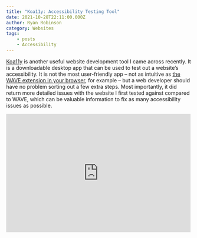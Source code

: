 ```yaml
---
title: "Koa11y: Accessibility Testing Tool"
date: 2021-10-28T22:11:00.000Z
author: Ryan Robinson
category: Websites
tags:
    - posts
    - Accessibility
---
```


[Koa11y](https://open-indy.github.io/Koa11y/) is another useful website development tool I came across recently. It is a downloadable desktop app that can be used to test out a website’s accessibility. It is not the most user-friendly app – not as intuitive as [the WAVE extension in your browser](https://wave.webaim.org/extension/), for example – but a web developer should have no problem sorting out a few extra steps. Most importantly, it did return more detailed issues with the website I first tested against compared to WAVE, which can be valuable information to fix as many accessibility issues as possible.

<iframe allow="accelerometer; autoplay; clipboard-write; encrypted-media; gyroscope; picture-in-picture" allowfullscreen="" frameborder="0" loading="lazy" src="https://www.youtube.com/embed/yoJDb018Edc?feature=oembed" title="Koa11y: Find Accessibility Issues on your Site" width="500" height="320">

## Koa11y demo

To try it out, simply download the zip file (Windows, in my case) from the link above and extract it. Launch the main executable to see a screen like this:

Enter a website that you want to run accessibility tests against. For example, I tried for ryanrobinson.technology. It will generate an HTML file saved on your computer with all the details of the report.

!["Results for the Ryan Robinson Technology site does not get a perfect score"](/assets/img/2021/10/ryanrobinson-results.png)
_Results for this site. Yeah, I have some work to do._

## Pa11y

It is built on top of [pa11y](https://pa11y.org/). Pa11y is a tool that iterates over a webpage and tells you all the accessibility errors found. It comes with a variety of configuration options. I first went down this route as I was investigating tools that might help me enforce more accessibility testing as part of a GitLab CI/CD pipeline. Unfortunately, it can only check websites which are publicly accessible, and our dev servers are protected and only accessible by our team. I wouldn’t have been able to integrate it into our pipeline until any changes had already gone to production, which defeated the purpose. But it did lead me to Koa11y which can still be a useful tool to have in the belt to periodically review sites which are publicly-accessible. If you’re looking for something a bit more programmatic in your workflow, though, give Pa11y a try. If Koa11y’s results are any indication, it’s a pretty powerful tool.
